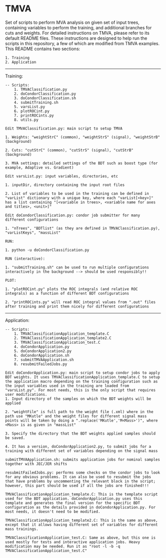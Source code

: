 # TMVA

Set of scripts to perform MVA analysis on given set of input trees, containing variables to perform the training, and additional branches for cuts and weights. For detailed instructions on TMVA, please refer to its default README files. These instructions are designed to help run the scripts in this repository, a few of which are modified from TMVA examples. This README contains two sections:

	1. Training
	2. Application
	 
-----------------------------------------------------------------------------------------------

Training:

	-- Scripts: 
		1. TMVAClassification.py
		2. doCondorClassification.py
		3. doCondorClassification.sh
		4. submitTraining.sh
		5. varsList.py
		6. plotROCint.py
		7. printROCints.py
		8. utils.py

	Edit TMVAClassification.py: main script to setup TMVA

	1. Weights: "weightStrC" (common), "weightStrS" (signal), "weightStrB" (background)

	2. Cuts: "cutStrC" (common), "cutStrS" (signal), "cutStrB" (background)

	3. MVA settings: detailed settings of the BDT such as boost type (for example, Adaptive vs. Gradient)
	
	Edit varsList.py: input variables, directories, etc
	
	1. inputDir, directory containing the input root files
	
	2. List of variables to be used in the training can be defined in "varList" dictionary with a unique key, where each "varList[<key>]" has a list containing "[<variable in trees>, <variable name for axes and titles>, <unit>]"
	
	Edit doCondorClassification.py: condor job submitter for many different configurations
	
	1. "nTrees", "BDTlist" (as they are defined in TMVAClassification.py), "varListKeys", "massList"

	RUN:

	1. python -u doCondorClassification.py
	
	RUN (interactive):
	
	1. "submitTraining.sh" can be used to run multiple configurations interactively in the background --> should be used responsibly!!

	PLOT:

	1. "plotROCint.py" plots the ROC integrals (and relative ROC integrals) as a function of different BDT configurations
	
	2. "printROCints.py" will read ROC integral values from ".out" files after training and print them nicely for different configurations

-----------------------------------------------------------------------------------------------

Application:

	-- Scripts: 
		1. TMVAClassificationApplication_template.C
		2. TMVAClassificationApplication_template2.C
		3. TMVAClassificationApplication_test.C
		4. doCondorApplication.py
		5. doCondorApplication2.py
		6. doCondorApplication.sh
		7. submitTMVAApplication.sh
		8. resubmitFailedJobs.py
		
	Edit doCondorApplication.py: main script to setup condor jobs to apply BDT weights. It uses TMVAClassificationApplication_template.C to setup the application macro depending on the training configuration such as the input variables used in the training are loaded from "varsList.py". For most needs, this is the only script that requires user modifications.
	1. Input directory of the samples on which the BDT weights will be applied
	
	2. "weightFile" is full path to the weight file (.xml) where in the path use "MKutle" and the weight files for different signal mass points will be taken by doing a ".replace('MKutle','M<Mass>')", where <Mass> is as given in "massList"
	
	3. Specify the directory that the BDT weights applied samples should be saved.
	
	4. It has a version, doCondorApplication2.py, to submit jobs for a training with different set of variables depending on the signal mass 
	
	submitTMVAApplication.sh: submits application jobs for nominal samples together with JEC/JER shifts
	
	resubmitFailedJobs.py: performs some checks on the condor jobs to look for any obvious problems. It can also be used to resubmit the jobs that have problems by uncommenting the relevant block in the script; however, this part should be used if all the jobs are finished!!!
	
	TMVAClassificationApplication_template.C: This is the template script used for the BDT application. doCondorApplication.py uses this template and generates the final version for the specific BDT configuration as the details provided in doCondorApplication.py. For most needs, it doesn't need to be modified.

	TMVAClassificationApplication_template2.C: This is the same as above, except that it allows having different set of variables for different mass trainings.
	
	TMVAClassificationApplication_test.C: Same as above, but this one is used mostly for tests and interactive application jobs. Heavy modification may be needed. Run it as "root -l -b -q TMVAClassificationApplication_test.C"
